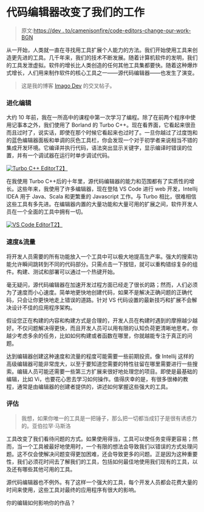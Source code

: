 # 代码编辑器改变了我们的工作

> 原文:[https://dev . to/camenisonfire/code-editors-change-our-work-BGN](https://dev.to/camerenisonfire/code-editors-change-our-work-bgn)

从一开始，人类就一直在寻找用工具扩展个人能力的方法。我们开始使用工具来创造更先进的工具。几千年来，我们的技术不断发展。随着计算机软件的发明，我们的工具发泄虚拟。软件的增长比人类创造的任何其他工具集都要快。随着这种爆炸式增长，人们用来制作软件的核心工具之一——源代码编辑器——也发生了演变。

> 这是我的博客 [Imago Dev](https://imago.dev) 的交叉帖子。

### [](#evolution-of-editors)进化编辑

大约 10 年前，我在一所高中的课程中第一次学习了编程。除了在前两个程序中使用记事本之外，我们使用了 Borland 的 Turbo C++。现在看界面，它看起来很丑而且过时了，说实话，即使在那个时候它看起来也过时了。一旦你越过了过度饱和的蓝色编辑器面板和单调的灰色工具栏，你会发现一个对于初学者来说相当不错的集成开发环境。它编译并执行代码，语法突出显示关键字，显示编译时错误的位置，并有一个调试器在运行时单步调试代码。

[![](../Images/e433a2542d7c1f04df39d17fbb2e0098.png "Turbo C++ Editor")T2】](https://res.cloudinary.com/practicaldev/image/fetch/s--eqnFzqGl--/c_limit%2Cf_auto%2Cfl_progressive%2Cq_auto%2Cw_880/https://imago.dev/static/21dc3488debd0706a2e9e427b1ea310d/0165f/Turbo_CPP_Compiler.webp)

在我使用 Turbo C++后的十年里，源代码编辑器的能力和范围都有了实质性的增长。这些年来，我使用了许多编辑器，现在登陆 VS Code 进行 web 开发，Intellij IDEA 用于 Java、Scala 和更繁重的 Javascript 工作。与 Turbo 相比，很难相信这些工具有多先进。在编辑器内置的大量功能和大量可用的扩展之间，软件开发人员在一个全面的工具中拥有一切。

[![](../Images/88149859a5dad5d2855c587ed170a6cf.png "VS Code Editor")T2】](https://res.cloudinary.com/practicaldev/image/fetch/s--fTOXknPQ--/c_limit%2Cf_auto%2Cfl_progressive%2Cq_auto%2Cw_880/https://imago.dev/static/737961f5ccf4967ff38bbb580aeaadf6/0c401/VSCode_Editor.webp)

### [](#speed-amp-flow)速度&流量

将开发人员需要的所有功能放入一个工具中可以极大地提高生产率。强大的搜索功能允许瞬间跳转到不同的代码部分。只需点击一下按钮，就可以重构错综复杂的组件。构建、测试和部署可以通过一个热键开始。

毫无疑问，源代码编辑器在加速开发过程方面已经走了很长的路；然而，人们必须为了速度而小心速度。简单地更快地创建代码，如果不是解决正确问题的正确代码，只会让你更快地走上错误的道路。针对 VS 代码设置的最新技巧和扩展不会解决设计不佳的应用程序架构。

假设您正在构建的内容和构建方式是合理的，开发人员在构建时遇到的摩擦越少越好。不仅问题解决得更快，而且开发人员可以用有限的认知负荷更清晰地思考。你越少考虑多余的任务，比如如何构建或者函数在哪里，你就越能专注于真正的问题。

达到编辑器创建这种速度和流量的程度可能需要一些前期投资。像 Intellij 这样的高级编辑器可能非常庞大，以至于要知道您需要的特性驻留在哪里需要进行一些搜索。编辑人员可能还需要一些第三方扩展来很好地处理您的项目。即使是最基础的编辑，比如 Vi，也要花心思去学习如何操作。值得庆幸的是，有很多很棒的教程，通常是由编辑器的创建者提供的，讲述如何掌握这些强大的工具。

### [](#evaluate)评估

> 我想，如果你唯一的工具是一把锤子，那么把一切都当成钉子是很有诱惑力的。亚伯拉罕·马斯洛

工具改变了我们看待问题的方式。如果使用得当，工具可以使任务变得更容易；然而，当一个工具被最好地使用时，一个有限的想法会导致我们以错误的方式处理问题。这不仅会使解决问题变得更加困难，还会导致更多的问题。正是因为这种重要性，我们必须花时间去了解我们的工具，包括如何最佳地使用我们现有的工具，以及还有哪些其他可用的工具。

源代码编辑器也不例外。有了这样一个强大的工具，每个开发人员都会花费大量的时间来使用，这些工具对最终的应用程序有很大的影响。

你的编辑如何影响你的作品？